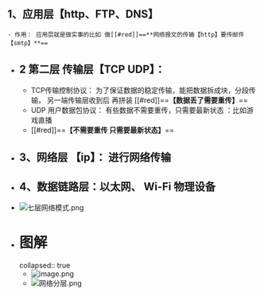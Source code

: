 ## 1、应用层【http、FTP、DNS】
	- 作用： 应用层就是做实事的比如 做[[#red]]==**网络报文的传输【http】要传邮件【smtp】**==
- ## 2 第二层 传输层【TCP  UDP】：
	- TCP传输控制协议： 为了保证数据的稳定传输，能把数据拆成块，分段传输， 另一端传输层收到后 再拼装               [[#red]]==**【数据丢了需要重传】**==
	- UDP 用户数据包协议： 有些数据不需要重传，只需要最新状态 ：比如游戏直播
	- [[#red]]==**【不需要重传 只需要最新状态】**==
- ## 3、网络层 【ip】：   进行网络传输
- ## 4、数据链路层：以太⽹、 Wi-Fi      物理设备
- ![七层网络模式.png](../assets/七层网络模式_1693032902446_0.png)
- # 图解
  collapsed:: true
	- ![image.png](../assets/image_1692956644525_0.png)
	- ![网络分层.png](../assets/网络分层_1693031470955_0.png)